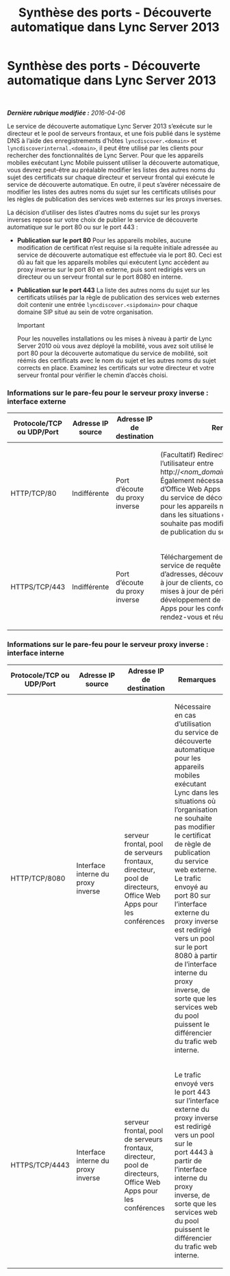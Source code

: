 ﻿---
title: Synthèse des ports - Découverte automatique dans Lync Server 2013
TOCTitle: Synthèse des ports - Découverte automatique dans Lync Server 2013
ms:assetid: 8bd16363-5e18-4e4b-be99-b3e6457b4c99
ms:mtpsurl: https://technet.microsoft.com/fr-fr/library/JJ945642(v=OCS.15)
ms:contentKeyID: 53095458
ms.date: 05/20/2016
mtps_version: v=OCS.15
ms.translationtype: HT
---

# Synthèse des ports - Découverte automatique dans Lync Server 2013

 

_**Dernière rubrique modifiée :** 2016-04-06_

Le service de découverte automatique Lync Server 2013 s’exécute sur le directeur et le pool de serveurs frontaux, et une fois publié dans le système DNS à l’aide des enregistrements d’hôtes `lyncdiscover.<domain>` et `lyncdiscoverinternal.<domain>`, il peut être utilisé par les clients pour rechercher des fonctionnalités de Lync Server. Pour que les appareils mobiles exécutant Lync Mobile puissent utiliser la découverte automatique, vous devrez peut-être au préalable modifier les listes des autres noms du sujet des certificats sur chaque directeur et serveur frontal qui exécute le service de découverte automatique. En outre, il peut s’avérer nécessaire de modifier les listes des autres noms du sujet sur les certificats utilisés pour les règles de publication des services web externes sur les proxys inverses.

La décision d’utiliser des listes d’autres noms du sujet sur les proxys inverses repose sur votre choix de publier le service de découverte automatique sur le port 80 ou sur le port 443 :

  - **Publication sur le port 80** Pour les appareils mobiles, aucune modification de certificat n’est requise si la requête initiale adressée au service de découverte automatique est effectuée via le port 80. Ceci est dû au fait que les appareils mobiles qui exécutent Lync accèdent au proxy inverse sur le port 80 en externe, puis sont redirigés vers un directeur ou un serveur frontal sur le port 8080 en interne.

  - **Publication sur le port 443** La liste des autres noms du sujet sur les certificats utilisés par la règle de publication des services web externes doit contenir une entrée `lyncdiscover.<sipdomain>` pour chaque domaine SIP situé au sein de votre organisation.
    
    > [!important]  
    > Pour les nouvelles installations ou les mises à niveau à partir de Lync Server 2010 où vous avez déployé la mobilité, vous avez soit utilisé le port 80 pour la découverte automatique du service de mobilité, soit réémis des certificats avec le nom du sujet et les autres noms du sujet corrects en place. Examinez les certificats sur votre directeur et votre serveur frontal pour vérifier le chemin d’accès choisi.

### Informations sur le pare-feu pour le serveur proxy inverse : interface externe

<table>
<colgroup>
<col style="width: 25%" />
<col style="width: 25%" />
<col style="width: 25%" />
<col style="width: 25%" />
</colgroup>
<thead>
<tr class="header">
<th>Protocole/TCP ou UDP/Port</th>
<th>Adresse IP source</th>
<th>Adresse IP de destination</th>
<th>Remarques</th>
</tr>
</thead>
<tbody>
<tr class="odd">
<td><p>HTTP/TCP/80</p></td>
<td><p>Indifférente</p></td>
<td><p>Port d’écoute du proxy inverse</p></td>
<td><p>(Facultatif) Redirection vers HTTPS si l’utilisateur entre http://<em>&lt;nom_domaine_complet_site_publié&gt;</em> Également nécessaire en cas d’utilisation d’Office Web Apps pour les conférences et du service de découverte automatique pour les appareils mobiles exécutant Lync dans les situations où l’organisation ne souhaite pas modifier le certificat de règle de publication du service web externe.</p></td>
</tr>
<tr class="even">
<td><p>HTTPS/TCP/443</p></td>
<td><p>Indifférente</p></td>
<td><p>Port d’écoute du proxy inverse</p></td>
<td><p>Téléchargement de carnets d’adresses, service de requête sur le web du carnet d’adresses, découverte automatique, mises à jour de clients, contenu de réunions, mises à jour de périphériques, développement de groupes, Office Web Apps pour les conférences, conférences rendez-vous et réunions.</p></td>
</tr>
</tbody>
</table>


### Informations sur le pare-feu pour le serveur proxy inverse : interface interne

<table>
<colgroup>
<col style="width: 25%" />
<col style="width: 25%" />
<col style="width: 25%" />
<col style="width: 25%" />
</colgroup>
<thead>
<tr class="header">
<th>Protocole/TCP ou UDP/Port</th>
<th>Adresse IP source</th>
<th>Adresse IP de destination</th>
<th>Remarques</th>
</tr>
</thead>
<tbody>
<tr class="odd">
<td><p>HTTP/TCP/8080</p></td>
<td><p>Interface interne du proxy inverse</p></td>
<td><p>serveur frontal, pool de serveurs frontaux, directeur, pool de directeurs, Office Web Apps pour les conférences</p></td>
<td><p>Nécessaire en cas d’utilisation du service de découverte automatique pour les appareils mobiles exécutant Lync dans les situations où l’organisation ne souhaite pas modifier le certificat de règle de publication du service web externe. Le trafic envoyé au port 80 sur l’interface externe du proxy inverse est redirigé vers un pool sur le port 8080 à partir de l’interface interne du proxy inverse, de sorte que les services web du pool puissent le différencier du trafic web interne.</p></td>
</tr>
<tr class="even">
<td><p>HTTPS/TCP/4443</p></td>
<td><p>Interface interne du proxy inverse</p></td>
<td><p>serveur frontal, pool de serveurs frontaux, directeur, pool de directeurs, Office Web Apps pour les conférences</p></td>
<td><p>Le trafic envoyé vers le port 443 sur l’interface externe du proxy inverse est redirigé vers un pool sur le port 4443 à partir de l’interface interne du proxy inverse, de sorte que les services web du pool puissent le différencier du trafic web interne.</p></td>
</tr>
</tbody>
</table>

